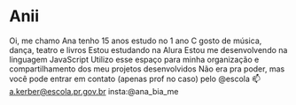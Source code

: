 # Anii
Oi, me chamo Ana
tenho 15 anos
estudo no 1 ano C
gosto de música, dança, teatro e livros
Estou estudando na Alura
Estou me desenvolvendo na linguagem JavaScript
Utilizo esse espaço para minha organização e compartilhamento dos meu projetos desenvolvidos
Não era pra poder, mas você pode entrar em contato (apenas prof no caso) pelo @escola 📫
a.kerber@escola.pr.gov.br
insta:@ana_bia_me
